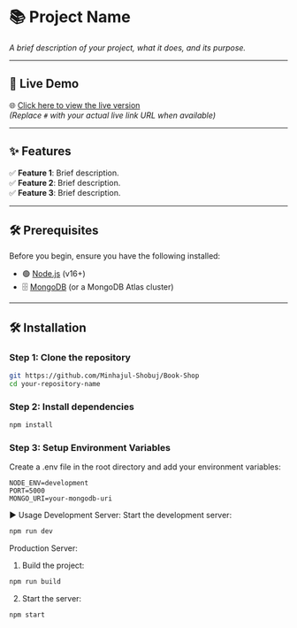 # 📚 Project Name

_A brief description of your project, what it does, and its purpose._

---

## 🚀 Live Demo

🌐 [Click here to view the live version](#)  
_(Replace `#` with your actual live link URL when available)_

---

## ✨ Features

✅ **Feature 1**: Brief description.  
✅ **Feature 2**: Brief description.  
✅ **Feature 3**: Brief description.

---

## 🛠️ Prerequisites

Before you begin, ensure you have the following installed:

- 🟢 [Node.js](https://nodejs.org/) (v16+)
- 🗄️ [MongoDB](https://www.mongodb.com/) (or a MongoDB Atlas cluster)

---

## 🛠️ Installation

### Step 1: Clone the repository

```bash
git https://github.com/Minhajul-Shobuj/Book-Shop
cd your-repository-name

```

### Step 2: Install dependencies

```bash
npm install

```

### Step 3: Setup Environment Variables

Create a .env file in the root directory and add your environment variables:

```
NODE_ENV=development
PORT=5000
MONGO_URI=your-mongodb-uri

```

▶️ Usage
Development Server:
Start the development server:

```bash
npm run dev
```

Production Server:

1. Build the project:

```bash
npm run build
```

2. Start the server:

```bash
npm start
```
